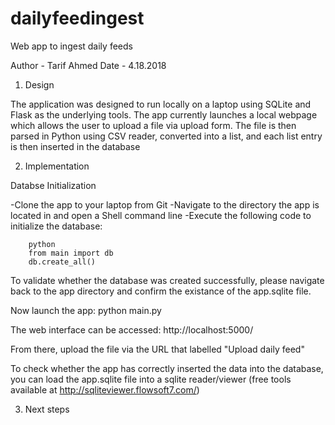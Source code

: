 # dailyfeedingest
Web app to ingest daily feeds 

Author - Tarif Ahmed
Date - 4.18.2018


1) Design

The application was designed to run locally on a laptop using SQLite and Flask as the underlying tools. The app currently launches a local webpage which allows the user to upload a file via upload form. The file is then parsed in Python using CSV reader, converted into a list, and each list entry is then inserted in the database


2) Implementation

Databse Initialization 

-Clone the app to your laptop from Git
-Navigate to the directory the app is located in and open a Shell command line 
-Execute the following code to initialize the database:

		python
		from main import db
		db.create_all() 

To validate whether the database was created successfully, please navigate back to the app directory and confirm the existance of the app.sqlite file.

Now launch the app:
	python main.py

The web interface can be accessed:
	http://localhost:5000/ 

From there, upload the file via the URL that labelled "Upload daily feed"

To check whether the app has correctly inserted the data into the database, you can load the app.sqlite file into a sqlite reader/viewer (free tools available at http://sqliteviewer.flowsoft7.com/)


3) Next steps

